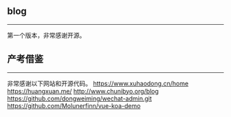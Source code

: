 ## blog
---
第一个版本，非常感谢开源。

## 产考借鉴
---
非常感谢以下网站和开源代码。
https://www.xuhaodong.cn/home
https://huangxuan.me/
http://www.chunibyo.org/blog
https://github.com/dongweiming/wechat-admin.git
https://github.com/Molunerfinn/vue-koa-demo

